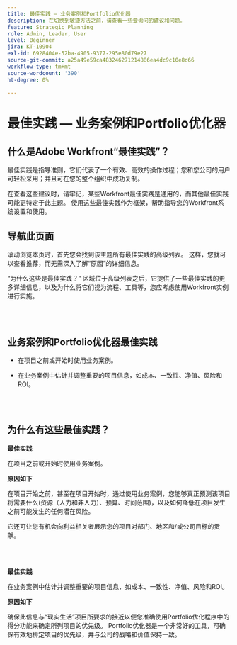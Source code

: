 ```yaml
---
title: 最佳实践 — 业务案例和Portfolio优化器
description: 在切换到敏捷方法之前，请查看一些要询问的建议和问题。
feature: Strategic Planning
role: Admin, Leader, User
level: Beginner
jira: KT-10904
exl-id: 6928404e-52ba-4905-9377-295e80d79e27
source-git-commit: a25a49e59ca483246271214886ea4dc9c10e8d66
workflow-type: tm+mt
source-wordcount: '390'
ht-degree: 0%

---
```


# 最佳实践 — 业务案例和Portfolio优化器

## 什么是Adobe Workfront“最佳实践”？

最佳实践是指导准则，它们代表了一个有效、高效的操作过程；您和您公司的用户可轻松采用；并且可在您的整个组织中成功复制。

在查看这些建议时，请牢记，某些Workfront最佳实践是通用的，而其他最佳实践可能更特定于此主题。 使用这些最佳实践作为框架，帮助指导您的Workfront系统设置和使用。

## 导航此页面

滚动浏览本页时，首先您会找到该主题所有最佳实践的高级列表。 这样，您就可以查看推荐，而无需深入了解“原因”的详细信息。

“为什么这些是最佳实践？” 区域位于高级列表之后，它提供了一些最佳实践的更多详细信息，以及为什么将它们视为流程、工具等，您应考虑使用Workfront实例进行实施。

</br>
</br>

## 业务案例和Portfolio优化器最佳实践

* 在项目之前或开始时使用业务案例。

* 在业务案例中估计并调整重要的项目信息，如成本、一致性、净值、风险和ROI。

</br>
</br>

## 为什么有这些最佳实践？

**最佳实践**

在项目之前或开始时使用业务案例。

**原因如下**

在项目开始之前，甚至在项目开始时，通过使用业务案例，您能够真正预测该项目将需要什么(资源（人力和非人力）、预算、时间范围)，以及如何降低在项目发生之前可能发生的任何潜在风险。

它还可让您有机会向利益相关者展示您的项目对部门、地区和/或公司目标的贡献。

</br>
</br>

**最佳实践**

在业务案例中估计并调整重要的项目信息，如成本、一致性、净值、风险和ROI。

**原因如下**

确保此信息与“现实生活”项目所要求的接近以便您准确使用Portfolio优化程序中的得分功能来确定所列项目的优先级。 Portfolio优化器是一个非常好的工具，可确保有效地排定项目的优先级，并与公司的战略和价值保持一致。
